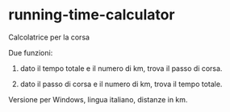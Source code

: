 # running-time-calculator
Calcolatrice per la corsa

Due funzioni:

1) dato il tempo totale e il numero di km, trova il passo di corsa.

2) dato il passo di corsa e il numero di km, trova il tempo totale.

Versione per Windows, lingua italiano, distanze in km.
